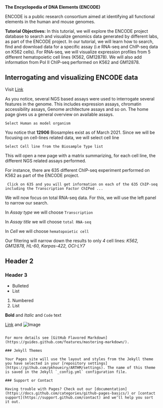 **The Encyclopedia of DNA Elements (ENCODE)**

ENCODE is a public research consortium aimed at identifying all functional elements in the human and mouse genomes.

**Tutorial Objectives:**
    In this tutorial, we will explore the ENCODE project database to search and 
    visualize genomics data generated by different labs, as part of the ENCODE project.
    In our tutorial, we will learn how to search, find and download data for a specific assay (i.e RNA-seq and ChIP-seq data on K562 cells).
    For RNA-seq, we will visualize expression profiles from 5 different hematopoietic cell lines (K562, GM12878).
    We will also add information from Pol II ChIP-seq performed on K562 and GM12878.


## Interrogating and visualizing ENCODE data

Visit [Link](https://www.encodeproject.org/)

As you notice, several NGS based assays were used to interrogate several features in the genome. This includes expression assays, chromatin accessibility assays, Genome architecture assays and so on.
The home page gives us a general overview on available assays. 

```Select Human as model organism```

You notice that **12906** Biosamples exist as of March 2021. Since we will be focusing on cell-lines related data, we will select cell line

```Select Cell line from the Biosample Type list```

This will open a new page with a matrix summarizing, for each cell line, the different NGS related assays performed.

For instance, there are 635 different ChIP-seq experiment performed on K562 as part of the ENCODE project.

``` Click on 635 and you will get information on each of the 635 ChIP-seq including the Transcription Factor ChIPed ...```

We will now focus on total RNA-seq data. For this, we will use the left panel to narrow our search. 

In _Assay type_ we will choose ```Transcription```

In _Assay title_ we will choose ```total RNA-seq```

In _Cell_ we will choose ```hematopoietic cell```

Our filtering will narrow down the results to only *4* cell lines: _K562, GM12878, HL-60, Karpas-422, OCI-LY7_



## Header 2
### Header 3

- Bulleted
- List

1. Numbered
2. List

**Bold** and _Italic_ and `Code` text

[Link](url) and ![Image](src)
```

For more details see [GitHub Flavored Markdown](https://guides.github.com/features/mastering-markdown/).

### Jekyll Themes

Your Pages site will use the layout and styles from the Jekyll theme you have selected in your [repository settings](https://github.com/pkhoueiry/ARTHM/settings). The name of this theme is saved in the Jekyll `_config.yml` configuration file.

### Support or Contact

Having trouble with Pages? Check out our [documentation](https://docs.github.com/categories/github-pages-basics/) or [contact support](https://support.github.com/contact) and we’ll help you sort it out.
